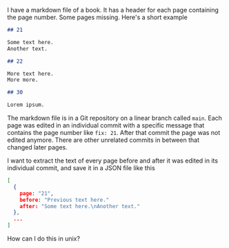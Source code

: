 I have a markdown file of a book. It has a header for each page containing the page number. Some pages missing. Here's a short example

```md
## 21

Some text here.
Another text.

## 22

More text here.
More more.

## 30

Lorem ipsum.
```

The markdown file is in a Git repository on a linear branch called `main`. Each page was edited in an individual commit with a specific message that contains the page number like `fix: 21`. After that commit the page was not edited anymore. There are other unrelated commits in between that changed later pages.

I want to extract the text of every page before and after it was edited in its individual commit, and save it in a JSON file like this

```json
[
  {
    page: "21",
	before: "Previous text here."
	after: "Some text here.\nAnother text."
  },
  ...
]
```

How can I do this in unix?
